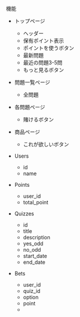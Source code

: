 機能
- トップページ
	- ヘッダー
	- 保有ポイント表示
	- ポイントを使うボタン
	- 最新問題
	- 最近の問題3-5問
	- もっと見るボタン
- 問題一覧ページ
	- 全問題
- 各問題ページ
	- 賭けるボタン
- 商品ページ
	- これが欲しいボタン

- Users
	- id
    - name
- Points
	- user_id
	- total_point
- Quizzes
	- id
	- title
	- description
	- yes_odd
	- no_odd
	- start_date
	- end_date
- Bets
	- user_id
	- quiz_id
	- option
	- point
	- 